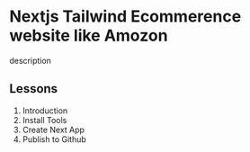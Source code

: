 # Nextjs Tailwind Ecommerence website like Amozon

description

## Lessons

1. Introduction
2. Install Tools
3. Create Next App
4. Publish to Github
